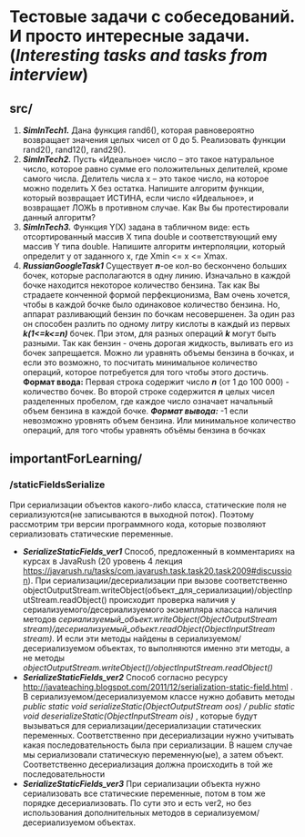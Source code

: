 # Тестовые задачи с собеседований. И просто интересные задачи. (_Interesting tasks and tasks from interview_) #
## src/
1. **_SimInTech1._** Дана функция rand6(), которая равновероятно возвращает значения целых чисел от 0 до 5. Реализовать функции rand2(), rand12(), rand29().
2. **_SimInTech2._** Пусть «Идеальное» число – это такое натуральное число, которое равно сумме его положительных делителей, кроме самого числа. Делитель числа x – это такое число, на которое можно поделить X без остатка. Напишите алгоритм функции, который возвращает ИСТИНА, если число «Идеальное», и возвращает ЛОЖЬ в противном случае. Как Вы бы протестировали данный алгоритм?
3. **_SimInTech3._** Функция Y(X) задана в табличном виде: есть отсортированный массив X типа double и соответствующий ему массив Y типа double. Напишите алгоритм интерполяции, который определит y от заданного x, где Xmin <= x <= Xmax.
4. **_RussianGoogleTask1_** Cуществует **_n_**-ое кол-во бескончено больших бочек, которые располагаются в одну линию. Изначально в каждой бочке находится некоторое количество бензина. Так как Вы страдаете конченной формой перфекционизма, Вам очень хочется, чтобы в каждой бочке было одинаковое количество бензина. Но, аппарат разливающий бензин по бочкам несовершенен. За один раз он способен разлить по одному литру кислоты в каждый из первых **_k(1<=k<=n)_** бочек. При этом, для разных операций **_k_** могут быть разными. Так как бензин - очень дорогая жидкость, выливать его из бочек запрещается. Можно ли уравнять объемы бензина в бочках, и если это возможно, то посчитать минимальное количество операций, которое потребуется для того чтобы этого достичь. **Формат ввода:** Первая строка содержит число **_n_** (от 1 до 100 000) - количество бочек. Во второй строке содержится **_n_** целых чисел разделенных пробелом, где каждое число означает начальный объем бензина в каждой бочке. **_Формат вывода:_** -1 если невозможно уровнять объем бензина. Или минимальное количество операций, для того чтобы уравнять объёмы бензина в бочках

## importantForLearning/
### /staticFieldsSerialize
При сериализации объектов какого-либо класса, статические поля не сериализуются(не записываются в выходной поток). Поэтому рассмотрим три версии программного кода, которые позволяют сериализовать статические переменные.
* **_SerializeStaticFields_ver1_** Способ, предложенный в комментариях на курсах в JavaRush (20 уровень 4 лекция https://javarush.ru/tasks/com.javarush.task.task20.task2009#discussion). При сериализации/десериализации  при вызове соответственно objectOutputStream.writeObject(объект_для_сериализации)/objectInputStream.readObject() происходит проверка наличия у сериализуемого/десериализуемого экземпляра класса наличия методов _сериализуемый_объект.writeObject(ObjectOutputStream stream)/десериализуемый_объект.readObject(ObjectInputStream stream)_. И если эти методы найдены в сериализуемом/десериализуемом объектах, то выполняются именно эти методы, а не методы _objectOutputStream.writeObject()/objectInputStream.readObject()_
* **_SerializeStaticFields_ver2_** Способ согласно ресурсу http://javateaching.blogspot.com/2011/12/serialization-static-field.html . В сериализуемом/десериализуемом классе нужно добавить методы _public static void serializeStatic(ObjectOutputStream oos) / public static void deserializeStatic(ObjectInputStream ois)_ , которые будут вызываться для сериализации/десериализации статических переменных. Соответственно при десериализации нужно учитывать какая последовательность была при сериализации. В нашем случае мы сериализовали статическую переменную(ые), а затем объект. Соответственно десериализация должна происходить в той же последовательности
* **_SerializeStaticFields_ver3_** При сериализации объекта нужно сериализовать все статические переменные, потом в том же порядке десериализовать. По сути это и есть ver2, но без использования дополнительных методов в сериализуемом/десериализуемом объектах.
